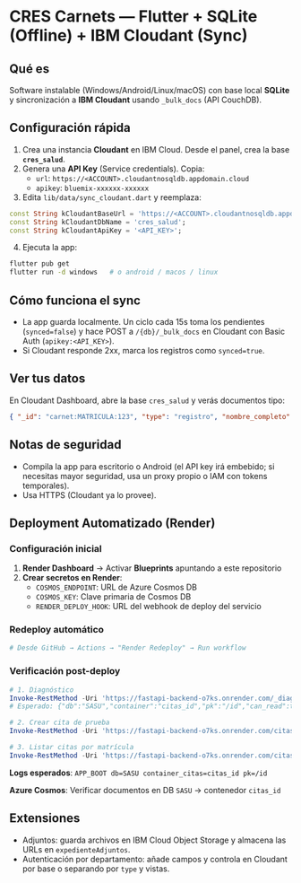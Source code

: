 
# CRES Carnets — Flutter + SQLite (Offline) + IBM Cloudant (Sync)

## Qué es
Software instalable (Windows/Android/Linux/macOS) con base local **SQLite** y sincronización a **IBM Cloudant** usando `_bulk_docs` (API CouchDB).

## Configuración rápida
1) Crea una instancia **Cloudant** en IBM Cloud. Desde el panel, crea la base **`cres_salud`**.
2) Genera una **API Key** (Service credentials). Copia:
   - `url`: `https://<ACCOUNT>.cloudantnosqldb.appdomain.cloud`
   - `apikey`: `bluemix-xxxxxx-xxxxxx`
3) Edita `lib/data/sync_cloudant.dart` y reemplaza:
```dart
const String kCloudantBaseUrl = 'https://<ACCOUNT>.cloudantnosqldb.appdomain.cloud';
const String kCloudantDbName = 'cres_salud';
const String kCloudantApiKey = '<API_KEY>';
```
4) Ejecuta la app:
```bash
flutter pub get
flutter run -d windows   # o android / macos / linux
```

## Cómo funciona el sync
- La app guarda localmente. Un ciclo cada 15s toma los pendientes (`synced=false`) y hace POST a `/{db}/_bulk_docs` en Cloudant con Basic Auth (`apikey:<API_KEY>`).
- Si Cloudant responde 2xx, marca los registros como `synced=true`.

## Ver tus datos
En Cloudant Dashboard, abre la base `cres_salud` y verás documentos tipo:
```json
{ "_id": "carnet:MATRICULA:123", "type": "registro", "nombre_completo": "...", ... }
```

## Notas de seguridad
- Compila la app para escritorio o Android (el API key irá embebido; si necesitas mayor seguridad, usa un proxy propio o IAM con tokens temporales).
- Usa HTTPS (Cloudant ya lo provee).

## Deployment Automatizado (Render)

### Configuración inicial
1) **Render Dashboard** → Activar **Blueprints** apuntando a este repositorio
2) **Crear secretos en Render**:
   - `COSMOS_ENDPOINT`: URL de Azure Cosmos DB
   - `COSMOS_KEY`: Clave primaria de Cosmos DB 
   - `RENDER_DEPLOY_HOOK`: URL del webhook de deploy del servicio

### Redeploy automático
```bash
# Desde GitHub → Actions → "Render Redeploy" → Run workflow
```

### Verificación post-deploy
```powershell
# 1. Diagnóstico
Invoke-RestMethod -Uri 'https://fastapi-backend-o7ks.onrender.com/_diag/citas'
# Esperado: {"db":"SASU","container":"citas_id","pk":"/id","can_read":true}

# 2. Crear cita de prueba
Invoke-RestMethod -Uri 'https://fastapi-backend-o7ks.onrender.com/citas' -Method POST -ContentType 'application/json' -Body '{"matricula":"2025","inicio":"2025-10-04T09:00:00Z","fin":"2025-10-04T09:30:00Z","motivo":"SEGUIMIENTO"}'

# 3. Listar citas por matrícula
Invoke-RestMethod -Uri 'https://fastapi-backend-o7ks.onrender.com/citas/por-matricula/2025?t=1'
```

**Logs esperados**: `APP_BOOT db=SASU container_citas=citas_id pk=/id`

**Azure Cosmos**: Verificar documentos en DB `SASU` → contenedor `citas_id`

## Extensiones
- Adjuntos: guarda archivos en IBM Cloud Object Storage y almacena las URLs en `expedienteAdjuntos`.
- Autenticación por departamento: añade campos y controla en Cloudant por base o separando por `type` y vistas.
